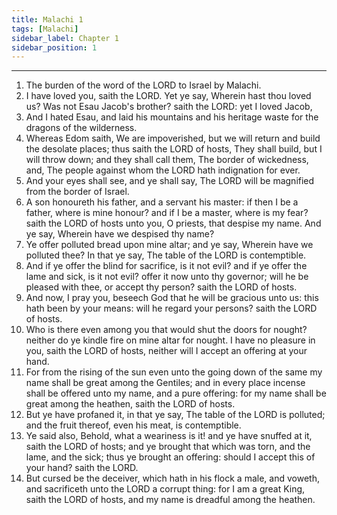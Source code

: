 ```yaml
---
title: Malachi 1
tags: [Malachi]
sidebar_label: Chapter 1
sidebar_position: 1
---
```


---
1. The burden of the word of the LORD to Israel by Malachi.
2. I have loved you, saith the LORD. Yet ye say, Wherein hast thou loved us? Was not Esau Jacob's brother? saith the LORD: yet I loved Jacob,
3. And I hated Esau, and laid his mountains and his heritage waste for the dragons of the wilderness.
4. Whereas Edom saith, We are impoverished, but we will return and build the desolate places; thus saith the LORD of hosts, They shall build, but I will throw down; and they shall call them, The border of wickedness, and, The people against whom the LORD hath indignation for ever.
5. And your eyes shall see, and ye shall say, The LORD will be magnified from the border of Israel.
6. A son honoureth his father, and a servant his master: if then I be a father, where is mine honour? and if I be a master, where is my fear? saith the LORD of hosts unto you, O priests, that despise my name. And ye say, Wherein have we despised thy name?
7. Ye offer polluted bread upon mine altar; and ye say, Wherein have we polluted thee? In that ye say, The table of the LORD is contemptible.
8. And if ye offer the blind for sacrifice, is it not evil? and if ye offer the lame and sick, is it not evil? offer it now unto thy governor; will he be pleased with thee, or accept thy person? saith the LORD of hosts.
9. And now, I pray you, beseech God that he will be gracious unto us: this hath been by your means: will he regard your persons? saith the LORD of hosts.
10. Who is there even among you that would shut the doors for nought? neither do ye kindle fire on mine altar for nought. I have no pleasure in you, saith the LORD of hosts, neither will I accept an offering at your hand.
11. For from the rising of the sun even unto the going down of the same my name shall be great among the Gentiles; and in every place incense shall be offered unto my name, and a pure offering: for my name shall be great among the heathen, saith the LORD of hosts.
12. But ye have profaned it, in that ye say, The table of the LORD is polluted; and the fruit thereof, even his meat, is contemptible.
13. Ye said also, Behold, what a weariness is it! and ye have snuffed at it, saith the LORD of hosts; and ye brought that which was torn, and the lame, and the sick; thus ye brought an offering: should I accept this of your hand? saith the LORD.
14. But cursed be the deceiver, which hath in his flock a male, and voweth, and sacrificeth unto the LORD a corrupt thing: for I am a great King, saith the LORD of hosts, and my name is dreadful among the heathen.